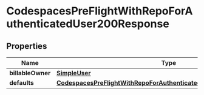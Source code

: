 

# CodespacesPreFlightWithRepoForAuthenticatedUser200Response


## Properties

| Name | Type | Description | Notes |
|------------ | ------------- | ------------- | -------------|
|**billableOwner** | [**SimpleUser**](SimpleUser.md) |  |  [optional] |
|**defaults** | [**CodespacesPreFlightWithRepoForAuthenticatedUser200ResponseDefaults**](CodespacesPreFlightWithRepoForAuthenticatedUser200ResponseDefaults.md) |  |  [optional] |



